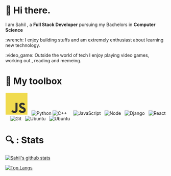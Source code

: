 # 👋 Hi there.

<p>I am Sahil , a <strong>Full Stack Developer</strong> pursuing my Bachelors in <strong>Computer Science</strong><br>
<p> :wrench: I enjoy building stuffs and am extremely enthusiast about learning new technology. </p>
<p> :video_game:  Outside the world of tech I enjoy playing video games, working out , reading and memeing. </p> 



# 🧰 My toolbox
<section float="left">
 <img  src="https://raw.githubusercontent.com/devicons/devicon/1119b9f84c0290e0f0b38982099a2bd027a48bf1/icons/javascript/javascript-original.svg" alt="JavaScript" width="70" height="70" /> &nbsp; 
<img src="https://upload.wikimedia.org/wikipedia/commons/thumb/c/c3/Python-logo-notext.svg/165px-Python-logo-notext.svg.png?20220730085405" alt="Python" width="50" height="50"/> 
<img src="https://upload.wikimedia.org/wikipedia/commons/thumb/1/18/ISO_C%2B%2B_Logo.svg/459px-ISO_C%2B%2B_Logo.svg.png?20170928190710" alt="C++" width="50" height="50"/> &nbsp; &nbsp;
 <img  src="https://raw.githubusercontent.com/sachuverma/sachuverma/master/icons/express.png" alt="JavaScript" width="70" height="70" /> &nbsp; 
 <img src="https://raw.githubusercontent.com/sachuverma/sachuverma/master/icons/node.png" alt="Node" width="70" height="70"/> &nbsp;
 <img src="https://raw.githubusercontent.com/sachuverma/sachuverma/master/icons/django.png" alt="Django" width="70" height="70"/> &nbsp;
 <img src="https://raw.githubusercontent.com/sachuverma/sachuverma/master/icons/react.png" alt="React" width="70" height="70"/> &nbsp; &nbsp;
  <img src="https://raw.githubusercontent.com/sachuverma/sachuverma/master/icons/git.png" alt="Git" width="70" height="70"/> &nbsp;
  <img src="https://raw.githubusercontent.com/sachuverma/sachuverma/master/icons/Ubuntu.png" alt="Ubuntu" width="70" height="70"/> &nbsp;
  <img src="https://raw.githubusercontent.com/sachuverma/sachuverma/master/icons/linux.png" alt="Ubuntu" width="70" height="70"/> &nbsp;
 
 </section>

# 🔍 : Stats

[![Sahil's github stats](https://github-readme-stats.vercel.app/api?username=sahilbaig&count_private=true&show_icons=true&theme=radical&hide_rank=false)](https://github.com/anuraghazra/github-readme-stats)

[![Top Langs](https://github-readme-stats.vercel.app/api/top-langs/?username=sahilbaig&hide=ruby)](https://github.com/sahilbaig/github-readme-stats)

<!--
